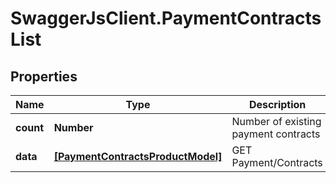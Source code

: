 # SwaggerJsClient.PaymentContractsList

## Properties
Name | Type | Description | Notes
------------ | ------------- | ------------- | -------------
**count** | **Number** | Number of existing payment contracts | [optional] 
**data** | [**[PaymentContractsProductModel]**](PaymentContractsProductModel.md) | GET Payment/Contracts | [optional] 


